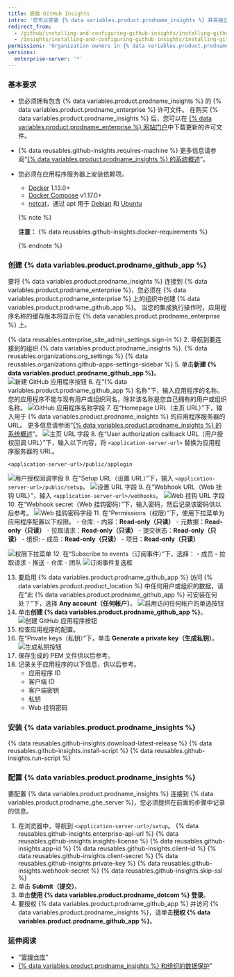 ```yaml
---
title: 安装 GitHub Insights
intro: '您可以安装 {% data variables.product.prodname_insights %} 并将独立应用程序连接到 {% data variables.product.prodname_ghe_server %}。'
redirect_from:
  - /github/installing-and-configuring-github-insights/installing-github-insights
  - /insights/installing-and-configuring-github-insights/installing-github-insights
permissions: 'Organization owners in {% data variables.product.prodname_enterprise %} with read permissions to the `github/insights-releases` repository and administrative access to the application server can install {% data variables.product.prodname_insights %}.'
versions:
  enterprise-server: '*'
---
```

### 基本要求

- 您必须拥有包含 {% data variables.product.prodname_insights %} 的 {% data variables.product.prodname_enterprise %} 许可文件。 在购买 {% data variables.product.prodname_insights %} 后，您可以在 [{% data variables.product.prodname_enterprise %} 网站门户](https://enterprise.github.com/download)中下载更新的许可文件。
- {% data reusables.github-insights.requires-machine %} 更多信息请参阅“[{% data variables.product.prodname_insights %} 的系统概述](/github/installing-and-configuring-github-insights/system-overview-for-github-insights#requirements-for-running-github-insights)”。
- 您必须在应用程序服务器上安装依赖项。
  - [Docker](https://docs.docker.com/install/) 1.13.0+
  - [Docker Compose](https://docs.docker.com/compose/install/) v1.17.0+
  - [netcat](http://netcat.sourceforge.net/)，通过 apt 用于 [Debian](https://packages.debian.org/search?keywords=netcat) 和 [Ubuntu](https://packages.ubuntu.com/search?keywords=netcat&searchon=names)

  {% note %}

  **注意：** {% data reusables.github-insights.docker-requirements %}

  {% endnote %}

### 创建 {% data variables.product.prodname_github_app %}

要将 {% data variables.product.prodname_insights %} 连接到 {% data variables.product.prodname_enterprise %}，您必须在 {% data variables.product.prodname_enterprise %} 上的组织中创建 {% data variables.product.prodname_github_app %}。 当您的集成执行操作时，应用程序名称的缓存版本将显示在 {% data variables.product.prodname_enterprise %} 上。

{% data reusables.enterprise_site_admin_settings.sign-in %}
2. 导航到要连接到的组织
{% data variables.product.prodname_insights %}.
{% data reusables.organizations.org_settings %}
{% data reusables.organizations.github-apps-settings-sidebar %}
5. 单击**新建 {% data variables.product.prodname_github_app %}**。 ![新建 GitHub 应用程序按钮](/assets/images/github-apps/github_apps_new.png)
6. 在“{% data variables.product.prodname_github_app %} 名称”下，输入应用程序的名称。 您的应用程序不能与现有用户或组织同名，除非该名称是您自己拥有的用户或组织名称。 ![GitHub 应用程序名称字段](/assets/images/github-apps/github_apps_app_name.png)
7. 在“Homepage URL（主页 URL）”下，输入用于 {% data variables.product.prodname_insights %} 的应用程序服务器的 URL。 更多信息请参阅“[{% data variables.product.prodname_insights %} 的系统概述](/insights/installing-and-configuring-github-insights/system-overview-for-github-insights#requirements-for-running-github-insights)”。 ![主页 URL 字段](/assets/images/github-apps/github_apps_homepage_url.png)
8. 在“User authorization callback URL（用户授权回调 URL）”下，输入以下内容，将 `<application-server-url>` 替换为应用程序服务器的 URL。
   ```
   <application-server-url>/public/applogin
   ```
   ![用户授权回调字段](/assets/images/github-apps/github_apps_user_authorization.png)
9. 在“Setup URL（设置 URL）”下，输入 `<application-server-url>/public/setup`。 ![设置 URL 字段](/assets/images/help/apps/github-apps-setup-url.png)
9. 在“Webhook URL（Web 挂钩 URL）”，输入 `<application-server-url>/webhooks`。 ![Web 挂钩 URL 字段](/assets/images/github-apps/github_apps_webhook_url.png)
10. 在“Webhook secret（Web 挂钩密码）”下，输入密码，然后记录该密码供以后参考。 ![Web 挂钩密码字段](/assets/images/github-apps/github_apps_webhook_secret.png)
11. 在“Permissions（权限）”下，使用下拉菜单为应用程序配置以下权限。
    - 仓库:
      - 内容：**Read-only（只读）**
      - 元数据：**Read-only（只读）**
      - 拉取请求：**Read-only（只读）**
      - 提交状态：**Read-only（只读）**
    - 组织:
      - 成员：**Read-only（只读）**
      - 项目：**Read-only（只读）**

  ![权限下拉菜单](/assets/images/help/apps/github_apps_new_permissions_post2dot13.png)
12. 在“Subscribe to events（订阅事件）”下，选择：
    - 成员
    - 拉取请求
    - 推送
    - 仓库
    - 团队 ![订阅事件复选框](/assets/images/help/apps/github_apps_subscribe_to_events_pr_push_repository.png)

13. 要启用 {% data variables.product.prodname_github_app %} 访问 {% data variables.product.product_location %} 中任何用户或组织的数据，请在“此 {% data variables.product.prodname_github_app %} 可安装在何处？”下，选择 **Any account（任何帐户）**。 ![启用访问任何帐户的单选按钮](/assets/images/help/apps/github_apps_installation_options_any_account.png)
14. 单击**创建 {% data variables.product.prodname_github_app %}**。 ![创建 GitHub 应用程序按钮](/assets/images/github-apps/github_apps_create_github_app.png)
15. 检查应用程序的配置。
16. 在“Private keys（私钥）”下，单击 **Generate a private key（生成私钥）**。 ![生成私钥按钮](/assets/images/help/apps/generate-private-key.png)
17. 保存生成的 PEM 文件供以后参考。
18. 记录关于应用程序的以下信息，供以后参考。
    - 应用程序 ID
    - 客户端 ID
    - 客户端密钥
    - 私钥
    - Web 挂钩密码

### 安装 {% data variables.product.prodname_insights %}

{% data reusables.github-insights.download-latest-release %}
{% data reusables.github-insights.install-script %}
{% data reusables.github-insights.run-script %}

### 配置 {% data variables.product.prodname_insights %}

要配置 {% data variables.product.prodname_insights %} 连接到 {% data variables.product.prodname_ghe_server %}，您必须提供在前面的步骤中记录的信息。

1. 在浏览器中，导航到 `<application-server-url>/setup`。
{% data reusables.github-insights.enterprise-api-url %}
{% data reusables.github-insights.insights-license %}
{% data reusables.github-insights.app-id %}
{% data reusables.github-insights.client-id %}
{% data reusables.github-insights.client-secret %}
{% data reusables.github-insights.private-key %}
{% data reusables.github-insights.webhook-secret %}
{% data reusables.github-insights.skip-ssl %}
11. 单击 **Submit（提交）**。
12. 单击**使用 {% data variables.product.prodname_dotcom %} 登录**。
13. 要授权 {% data variables.product.prodname_github_app %} 并访问 {% data variables.product.prodname_insights %}，请单击**授权 {% data variables.product.prodname_github_app %}**。

### 延伸阅读

- "[管理仓库](/insights/installing-and-configuring-github-insights/managing-repositories)"
- <a href="/github/site-policy/github-insights-and-data-protection-for-your-organization" class="dotcom-only">{% data variables.product.prodname_insights %} 和组织的数据保护</a>"

